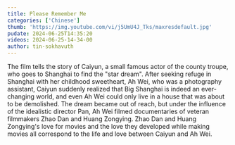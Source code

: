 ```yaml
---
title: Please Remember Me
categories: ['Chinese']
thumb: 'https://img.youtube.com/vi/j5UmU4J_Tks/maxresdefault.jpg'
pudate: 2024-06-25T14:35:20
videos: 2024-06-25-14-34-00
author: tin-sokhavuth
---
```

The film tells the story of Caiyun, a small famous actor of the county troupe, who goes to Shanghai to find the "star dream". After seeking refuge in Shanghai with her childhood sweetheart, Ah Wei, who was a photography assistant, Caiyun suddenly realized that Big Shanghai is indeed an ever-changing world, and even Ah Wei could only live in a house that was about to be demolished. The dream became out of reach, but under the influence of the idealistic director Pan, Ah Wei filmed documentaries of veteran filmmakers Zhao Dan and Huang Zongying. Zhao Dan and Huang Zongying's love for movies and the love they developed while making movies all correspond to the life and love between Caiyun and Ah Wei.